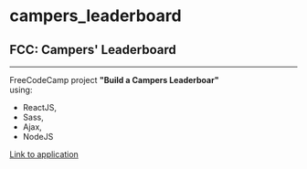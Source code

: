 # campers_leaderboard  
## FCC: Campers' Leaderboard  
---  
FreeCodeCamp project **"Build a Campers Leaderboar"**  
using:
* ReactJS,
* Sass,
* Ajax,
* NodeJS

[Link to application]()


